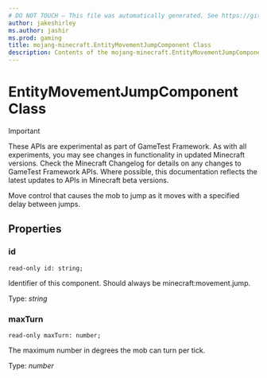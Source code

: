 ```yaml
---
# DO NOT TOUCH — This file was automatically generated. See https://github.com/Mojang/MinecraftScriptingApiDocsGenerator to modify descriptions, examples, etc.
author: jakeshirley
ms.author: jashir
ms.prod: gaming
title: mojang-minecraft.EntityMovementJumpComponent Class
description: Contents of the mojang-minecraft.EntityMovementJumpComponent class.
---
```

# EntityMovementJumpComponent Class
>[!IMPORTANT]
>These APIs are experimental as part of GameTest Framework. As with all experiments, you may see changes in functionality in updated Minecraft versions. Check the Minecraft Changelog for details on any changes to GameTest Framework APIs. Where possible, this documentation reflects the latest updates to APIs in Minecraft beta versions.


Move control that causes the mob to jump as it moves with a specified delay between jumps.

## Properties
### **id**
`read-only id: string;`

Identifier of this component. Should always be minecraft:movement.jump.

Type: *string*


### **maxTurn**
`read-only maxTurn: number;`

The maximum number in degrees the mob can turn per tick.

Type: *number*




